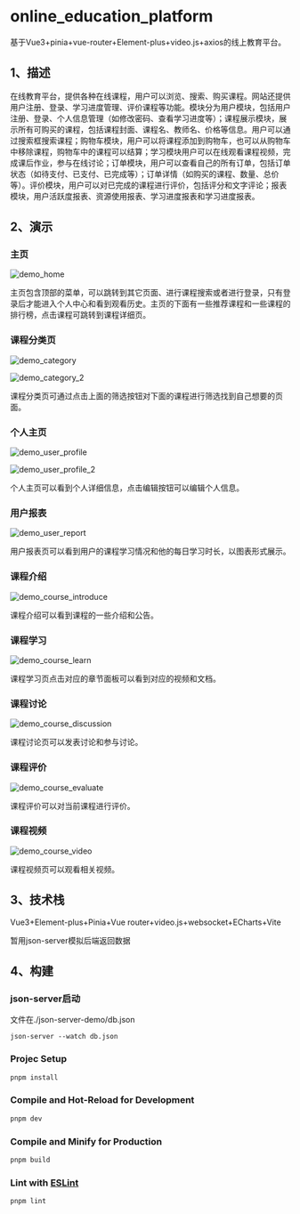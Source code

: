 # online_education_platform

基于Vue3+pinia+vue-router+Element-plus+video.js+axios的线上教育平台。

## 1、描述

​	在线教育平台，提供各种在线课程，用户可以浏览、搜索、购买课程。网站还提供用户注册、登录、学习进度管理、评价课程等功能。模块分为用户模块，包括用户注册、登录、个人信息管理（如修改密码、查看学习进度等）；课程展示模块，展示所有可购买的课程，包括课程封面、课程名、教师名、价格等信息。用户可以通过搜索框搜索课程；购物车模块，用户可以将课程添加到购物车，也可以从购物车中移除课程，购物车中的课程可以结算；学习模块用户可以在线观看课程视频，完成课后作业，参与在线讨论；订单模块，用户可以查看自己的所有订单，包括订单状态（如待支付、已支付、已完成等）；订单详情（如购买的课程、数量、总价等）。评价模块，用户可以对已完成的课程进行评价，包括评分和文字评论；报表模块，用户活跃度报表、资源使用报表、学习进度报表和学习进度报表。

## 2、演示

### 主页

![demo_home](.\demo\demo_home.png)

主页包含顶部的菜单，可以跳转到其它页面、进行课程搜索或者进行登录，只有登录后才能进入个人中心和看到观看历史。主页的下面有一些推荐课程和一些课程的排行榜，点击课程可跳转到课程详细页。

### 课程分类页

![demo_category](.\demo\demo_category.png)

![demo_category_2](.\demo\demo_category_2.png)

课程分类页可通过点击上面的筛选按钮对下面的课程进行筛选找到自己想要的页面。

### 个人主页

![demo_user_profile](.\demo\demo_user_profile.png)

![demo_user_profile_2](.\demo\demo_user_profile_2.png)

个人主页可以看到个人详细信息，点击编辑按钮可以编辑个人信息。

### 用户报表

![demo_user_report](.\demo\demo_user_report.png)

用户报表页可以看到用户的课程学习情况和他的每日学习时长，以图表形式展示。

### 课程介绍 

![demo_course_introduce](.\demo\demo_course_introduce.png)

课程介绍可以看到课程的一些介绍和公告。

### 课程学习

![demo_course_learn](.\demo\demo_course_learn.png)

课程学习页点击对应的章节面板可以看到对应的视频和文档。

### 课程讨论

![demo_course_discussion](.\demo\demo_course_discussion.png)

课程讨论页可以发表讨论和参与讨论。

### 课程评价

![demo_course_evaluate](C:\Users\Mare\Desktop\vue\online_education_platform\demo\demo_course_evaluate.png)

课程评价可以对当前课程进行评价。

### 课程视频

![demo_course_video](C:\Users\Mare\Desktop\vue\online_education_platform\demo\demo_course_video.png)

课程视频页可以观看相关视频。

## 3、技术栈

Vue3+Element-plus+Pinia+Vue router+video.js+websocket+ECharts+Vite

暂用json-server模拟后端返回数据

## 4、构建

### json-server启动

文件在./json-server-demo/db.json

```
json-server --watch db.json
```

### Projec Setup

```sh
pnpm install
```

### Compile and Hot-Reload for Development

```sh
pnpm dev
```

### Compile and Minify for Production

```sh
pnpm build
```

### Lint with [ESLint](https://eslint.org/)

```sh
pnpm lint
```
